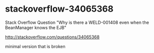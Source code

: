 # stackoverflow-34065368
Stack Overflow Question "Why is there a WELD-001408 even when the BeanManager knows the EJB"

http://stackoverflow.com/questions/34065368

minimal version that is broken